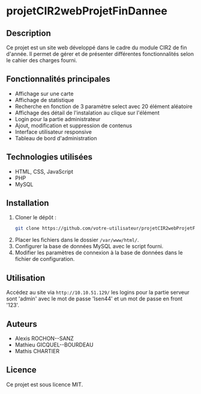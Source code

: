 # projetCIR2webProjetFinDannee
## Description

Ce projet est un site web développé dans le cadre du module CIR2 de fin d'année. Il permet de gérer et de présenter différentes fonctionnalités selon le cahier des charges fourni.

## Fonctionnalités principales

- Affichage sur une carte
- Affichage de statistique
- Recherche en fonction de 3 paramètre select avec 20 élément aléatoire
- Affichage des détail de l'instalation au clique sur l'élément
- Login pour la partie administrateur
- Ajout, modification et suppression de contenus
- Interface utilisateur responsive
- Tableau de bord d'administration

## Technologies utilisées

- HTML, CSS, JavaScript
- PHP
- MySQL

## Installation

1. Cloner le dépôt :
    ```bash
    git clone https://github.com/votre-utilisateur/projetCIR2webProjetFinDannee.git
    ```
2. Placer les fichiers dans le dossier `/var/www/html/`.
3. Configurer la base de données MySQL avec le script fourni.
4. Modifier les paramètres de connexion à la base de données dans le fichier de configuration.

## Utilisation

Accédez au site via `http://10.10.51.129/` les logins pour la partie serveur sont 'admin' avec le mot de passe 'Isen44' et un mot de passe en front '123'.

## Auteurs

- Alexis ROCHON--SANZ
- Mathieu GICQUEL--BOURDEAU
- Mathis CHARTIER

## Licence

Ce projet est sous licence MIT.